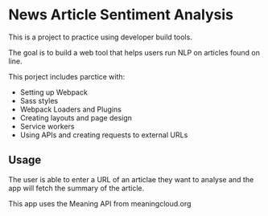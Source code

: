 # News Article Sentiment Analysis

This is a project to practice using developer build tools. 

The goal is to build a web tool that helps users run NLP on articles found on line.

This porject includes parctice with:

- Setting up Webpack
- Sass styles
- Webpack Loaders and Plugins
- Creating layouts and page design
- Service workers
- Using APIs and creating requests to external URLs

## Usage
The user is able to enter a URL of an articlae they want to analyse and the app will fetch the summary of the article.

This app uses the Meaning API from meaningcloud.org

